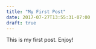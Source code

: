```yaml
---
title: "My First Post"
date: 2017-07-27T13:55:31-07:00
draft: true
---
```


This is my first post. Enjoy!

